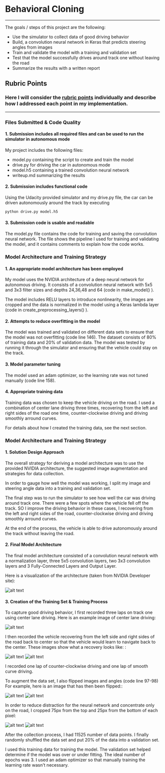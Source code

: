 # **Behavioral Cloning** 

---

The goals / steps of this project are the following:
* Use the simulator to collect data of good driving behavior
* Build, a convolution neural network in Keras that predicts steering angles from images
* Train and validate the model with a training and validation set
* Test that the model successfully drives around track one without leaving the road
* Summarize the results with a written report


[//]: # "Image References"

[image1]: ./examples/cnn-architecture-624x890.png "Model Visualization"
[image2]: ./examples/center_driving.png "Center Driving"
[image3]: ./examples/left_driving.png "Left Driving"
[image4]: ./examples/right_driving.png "Right Driving"
[image5]: ./examples/origin.png "Origin Image"
[image6]: ./examples/flipped.png "Flipped Image"
[image7]: ./examples/cropped.png "Cropped Image"

## Rubric Points
### Here I will consider the [rubric points](https://review.udacity.com/#!/rubrics/432/view) individually and describe how I addressed each point in my implementation.  

---
### Files Submitted & Code Quality

#### 1. Submission includes all required files and can be used to run the simulator in autonomous mode

My project includes the following files:
* model.py containing the script to create and train the model
* drive.py for driving the car in autonomous mode
* model.h5 containing a trained convolution neural network 
* writeup.md  summarizing the results

#### 2. Submission includes functional code
Using the Udacity provided simulator and my drive.py file, the car can be driven autonomously around the track by executing 
```sh
python drive.py model.h5
```

#### 3. Submission code is usable and readable

The model.py file contains the code for training and saving the convolution neural network. The file shows the pipeline I used for training and validating the model, and it contains comments to explain how the code works.

### Model Architecture and Training Strategy

#### 1. An appropriate model architecture has been employed

My model uses the NVIDIA architecture of a deep neural network for autonomous driving. It consists of a convolution neural network with 5x5 and 3x3 filter sizes and depths 24,36,48 and 64 (code in make_model() ).

The model includes RELU layers to introduce nonlinearity, the images are cropped and the data is normalized in the model using a Keras lambda layer (code in create_preprocessing_layers() ).

#### 2. Attempts to reduce overfitting in the model

The model was trained and validated on different data sets to ensure that the model was not overfitting (code line 146). The dataset consists of 80% of training data and 20% of validation data. The model was tested by running it through the simulator and ensuring that the vehicle could stay on the track.

#### 3. Model parameter tuning

The model used an adam optimizer, so the learning rate was not tuned manually (code line 158).

#### 4. Appropriate training data

Training data was chosen to keep the vehicle driving on the road. I used a combination of center lane driving three times, recovering from the left and right sides of the road one time, counter-clockwise driving and driving smoothly arround curves.

For details about how I created the training data, see the next section. 

### Model Architecture and Training Strategy

#### 1. Solution Design Approach

The overall strategy for deriving a model architecture was to use the provided NVIDIA architecture, the suggested image augmentation and strategies for data collection.

In order to gauge how well the model was working, I split my image and steering angle data into a training and validation set. 

The final step was to run the simulator to see how well the car was driving around track one. There were a few spots where the vehicle fell off the track. SO I  improve the driving behavior in these cases, I recovering from the left and right sides of the road, counter-clockwise driving and driving smoothly arround curves.

At the end of the process, the vehicle is able to drive autonomously around the track without leaving the road.

#### 2. Final Model Architecture

The final model architecture consisted of a convolution neural network with a normalization layer, three 5x5 convolution layers, two 3x3 convolution layers and 3 Fully-Connected Layers and  Output Layer.

Here is a visualization of the architecture (taken from NVIDIA Developer site):

![alt text][image1]

#### 3. Creation of the Training Set & Training Process

To capture good driving behavior, I first recorded three laps on track one using center lane driving. Here is an example image of center lane driving:

![alt text][image2]

I then recorded the vehicle recovering from the left side and right sides of the road back to center so that the vehicle would learn to navigate back to the center. These images show what a recovery looks like: :

![alt text][image3]
![alt text][image4]

I  recorded one lap of counter-clockwise driving and one lap of smooth curve driving. 

To augment the data set, I also flipped images and angles (code line 97-98)
 For example, here is an image that has then been flipped::

![alt text][image5]
![alt text][image6]

In order to reduce distraction for the neural network and concentrate only on the road, I cropped 75px from the top and 25px from the bottom of each pixel:

![alt text][image5]
![alt text][image7]

After the collection process, I had 11525 number of data points. 
I finally randomly shuffled the data set and put 20% of the data into a validation set. 

I used this training data for training the model. The validation set helped determine if the model was over or under fitting. The ideal number of epochs was 3.
I used an adam optimizer so that manually training the learning rate wasn't necessary.

